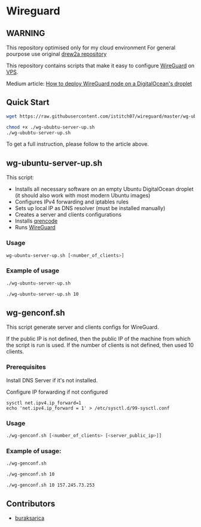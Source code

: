 # Wireguard

## WARNING
This repository optimised only for my cloud environment 
For general pourpose use original [drew2a repository](https://github.com/drew2a/wireguard)

This repository contains scripts that make it easy to configure [WireGuard](https://www.wireguard.com)
on [VPS](https://en.wikipedia.org/wiki/Virtual_private_server).

Medium article: [How to deploy WireGuard node on a DigitalOcean's droplet](https://medium.com/@drew2a/replace-your-vpn-provider-by-setting-up-wireguard-on-digitalocean-6954c9279b17)

## Quick Start

```bash
wget https://raw.githubusercontent.com/istitch07/wireguard/master/wg-ububtu-server-up.sh

chmod +x ./wg-ububtu-server-up.sh
./wg-ububtu-server-up.sh
```

To get a full instruction, please follow to the article above.

## wg-ubuntu-server-up.sh

This script:

* Installs all necessary software on an empty Ubuntu DigitalOcean droplet
(it should also work with most modern Ubuntu images)
* Configures IPv4 forwarding and iptables rules
* Sets up local IP as DNS resolver (must be installed manually)
* Creates a server and clients configurations
* Installs [qrencode](https://github.com/fukuchi/libqrencode/)
* Runs [WireGuard](https://www.wireguard.com)

### Usage

```bash
wg-ubuntu-server-up.sh [<number_of_clients>]
```

### Example of usage

```bash
./wg-ubuntu-server-up.sh
```

```bash
./wg-ubuntu-server-up.sh 10
```

## wg-genconf.sh

This script generate server and clients configs for WireGuard.

If the public IP is not defined, then the public IP of the machine from which 
the script is run is used.
If the number of clients is not defined, then used 10 clients.

### Prerequisites

Install DNS Server if it's not installed.

Configure IP forwarding if not configured
```
sysctl net.ipv4.ip_forward=1
echo 'net.ipv4.ip_forward = 1' > /etc/sysctl.d/99-sysctl.conf
```

### Usage

```bash
./wg-genconf.sh [<number_of_clients> [<server_public_ip>]]
```

### Example of usage:

```bash
./wg-genconf.sh
```

```bash
./wg-genconf.sh 10
```

```bash
./wg-genconf.sh 10 157.245.73.253 
```

## Contributors

* [buraksarica](https://github.com/buraksarica)
